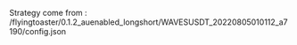 Strategy come from : /flyingtoaster/0.1.2_auenabled_longshort/WAVESUSDT_20220805010112_a7190/config.json